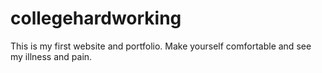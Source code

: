 # collegehardworking
This is my first website and portfolio. Make yourself comfortable and see my illness and pain.
